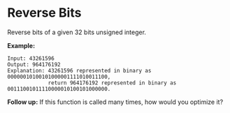 # Reverse Bits

Reverse bits of a given 32 bits unsigned integer.

**Example:**

```pseudo
Input: 43261596
Output: 964176192
Explanation: 43261596 represented in binary as 00000010100101000001111010011100,
             return 964176192 represented in binary as 00111001011110000010100101000000.
```

**Follow up:**
If this function is called many times, how would you optimize it?
